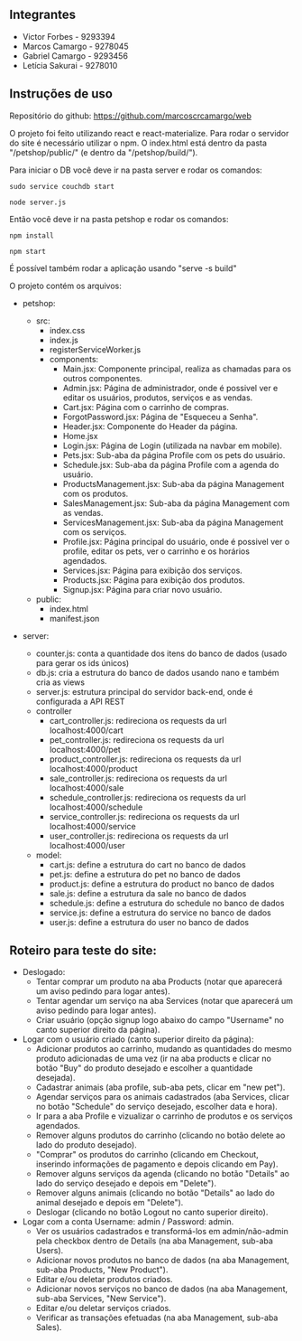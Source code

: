 ## Integrantes

* Victor Forbes - 9293394
* Marcos Camargo - 9278045
* Gabriel Camargo - 9293456
* Letícia Sakurai - 9278010

## Instruções de uso

Repositório do github: https://github.com/marcoscrcamargo/web

O projeto foi feito utilizando react e react-materialize. Para rodar o servidor do site é necessário utilizar o npm. O index.html está dentro da pasta "/petshop/public/" (e dentro da "/petshop/build/").

Para iniciar o DB você deve ir na pasta server e rodar os comandos:
	
	sudo service couchdb start
	
	node server.js

Então você deve ir na pasta petshop e rodar os comandos:

	npm install

	npm start

É possível também rodar a aplicação usando "serve -s build"

O projeto contém os arquivos:

* petshop:
	* src:
		* index.css
		* index.js
		* registerServiceWorker.js
		* components:
			* Main.jsx: Componente principal, realiza as chamadas para os outros componentes.
			* Admin.jsx: Página de administrador, onde é possivel ver e editar os usuários, produtos, serviços e as vendas.
			* Cart.jsx: Página com o carrinho de compras.
			* ForgotPassword.jsx: Página de "Esqueceu a Senha".
			* Header.jsx: Componente do Header da página.
			* Home.jsx
			* Login.jsx: Página de Login (utilizada na navbar em mobile).
			* Pets.jsx: Sub-aba da página Profile com os pets do usuário.
			* Schedule.jsx: Sub-aba da página Profile com a agenda do usuário.
			* ProductsManagement.jsx: Sub-aba da página Management com os produtos.
			* SalesManagement.jsx: Sub-aba da página Management com as vendas.
			* ServicesManagement.jsx: Sub-aba da página Management com os serviços.
			* Profile.jsx: Página principal do usuário, onde é possivel ver o profile, editar os pets, ver o carrinho e os horários agendados.
			* Services.jsx: Página para exibição dos serviços.
			* Products.jsx: Página para exibição dos produtos.
			* Signup.jsx: Página para criar novo usuário.
	* public:
		* index.html
		* manifest.json

* server:
	* counter.js: conta a quantidade dos itens do banco de dados (usado para gerar os ids únicos)
	* db.js: cria a estrutura do banco de dados usando nano e também cria as views
	* server.js: estrutura principal do servidor back-end, onde é configurada a API REST
	* controller
		* cart_controller.js: redireciona os requests da url localhost:4000/cart
		* pet_controller.js: redireciona os requests da url localhost:4000/pet
		* product_controller.js: redireciona os requests da url localhost:4000/product
		* sale_controller.js: redireciona os requests da url localhost:4000/sale
		* schedule_controller.js: redireciona os requests da url localhost:4000/schedule
		* service_controller.js: redireciona os requests da url localhost:4000/service
		* user_controller.js: redireciona os requests da url localhost:4000/user
	* model:
		* cart.js: define a estrutura do cart no banco de dados
		* pet.js: define a estrutura do pet no banco de dados
		* product.js: define a estrutura do product no banco de dados
		* sale.js: define a estrutura da sale no banco de dados
		* schedule.js: define a estrutura do schedule no banco de dados
		* service.js: define a estrutura do service no banco de dados
		* user.js: define a estrutura do user no banco de dados

## Roteiro para teste do site:

* Deslogado:
	* Tentar comprar um produto na aba Products (notar que aparecerá um aviso pedindo para logar antes).
	* Tentar agendar um serviço na aba Services (notar que aparecerá um aviso pedindo para logar antes).
	* Criar usuário (opção signup logo abaixo do campo "Username" no canto superior direito da página).
* Logar com o usuário criado (canto superior direito da página):
	* Adicionar produtos ao carrinho, mudando as quantidades do mesmo produto adicionadas de uma vez (ir na aba products e clicar no botão "Buy" do produto desejado e escolher a quantidade desejada).
	* Cadastrar animais (aba profile, sub-aba pets, clicar em "new pet").
	* Agendar serviços para os animais cadastrados (aba Services, clicar no botão "Schedule" do serviço desejado, escolher data e hora).
	* Ir para a aba Profile e vizualizar o carrinho de produtos e os serviços agendados.
	* Remover alguns produtos do carrinho (clicando no botão delete ao lado do produto desejado).
	* "Comprar" os produtos do carrinho (clicando em Checkout, inserindo informações de pagamento e depois clicando em Pay).
	* Remover alguns serviços da agenda (clicando no botão "Details" ao lado do serviço desejado e depois em "Delete").
	* Remover alguns animais (clicando no botão "Details" ao lado do animal desejado e depois em "Delete").
	* Deslogar (clicando no botão Logout no canto superior direito).
* Logar com a conta Username: admin / Password: admin.
	* Ver os usuários cadastrados e transformá-los em admin/não-admin pela checkbox dentro de Details (na aba Management, sub-aba Users).
	* Adicionar novos produtos no banco de dados (na aba Management, sub-aba Products, "New Product").
	* Editar e/ou deletar produtos criados.
	* Adicionar novos serviços no banco de dados (na aba Management, sub-aba Services, "New Service").
	* Editar e/ou deletar serviços criados.
	* Verificar as transações efetuadas (na aba Management, sub-aba Sales).
